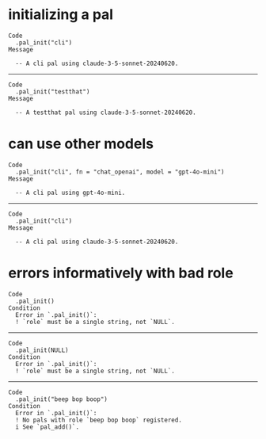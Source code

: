 # initializing a pal

    Code
      .pal_init("cli")
    Message
      
      -- A cli pal using claude-3-5-sonnet-20240620. 

---

    Code
      .pal_init("testthat")
    Message
      
      -- A testthat pal using claude-3-5-sonnet-20240620. 

# can use other models

    Code
      .pal_init("cli", fn = "chat_openai", model = "gpt-4o-mini")
    Message
      
      -- A cli pal using gpt-4o-mini. 

---

    Code
      .pal_init("cli")
    Message
      
      -- A cli pal using claude-3-5-sonnet-20240620. 

# errors informatively with bad role

    Code
      .pal_init()
    Condition
      Error in `.pal_init()`:
      ! `role` must be a single string, not `NULL`.

---

    Code
      .pal_init(NULL)
    Condition
      Error in `.pal_init()`:
      ! `role` must be a single string, not `NULL`.

---

    Code
      .pal_init("beep bop boop")
    Condition
      Error in `.pal_init()`:
      ! No pals with role `beep bop boop` registered.
      i See `pal_add()`.

